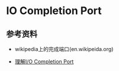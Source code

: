 # IO Completion Port

## 参考资料
- wikipedia上的完成端口(en.wikipeida.org)

- [理解I/O Completion Port](http://dev.gameres.com/Program/Control/IOCP.htm)
